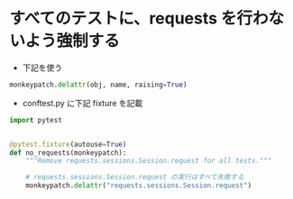 # すべてのテストに、requests を行わないよう強制する

* 下記を使う
```py
monkeypatch.delattr(obj, name, raising=True)
```





* conftest.py に下記 fixture を記載

```py
import pytest


@pytest.fixture(autouse=True)
def no_requests(monkeypatch):
    """Remove requests.sessions.Session.request for all tests."""

    # requests.sessions.Session.request の実行はすべて失敗する
    monkeypatch.delattr("requests.sessions.Session.request")
```
